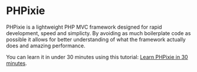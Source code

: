 PHPixie
=======

PHPixie is a lightweight PHP MVC framework designed for 
rapid development, speed and simplicty. By avoiding as
much boilerplate code as possible it allows for better 
understanding of what the framework actually does and
amazing performance.

You can learn it in under 30 minutes using this tutorial:
[Learn PHPixie in 30 minutes](http://phpixie.com/tutorials/learn-phpixie-in-30-minutes/).


